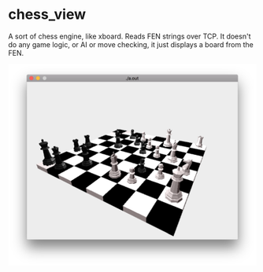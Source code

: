 # chess_view

A sort of chess engine, like xboard. Reads FEN strings over TCP. It doesn't do any game logic, or AI or move checking, it just displays a board from the FEN.

![screenshot](https://raw.githubusercontent.com/takeiteasy/chess_view/master/Screenshot%202017-07-16%2000.23.05.png)
